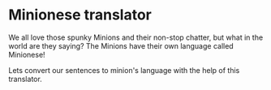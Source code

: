 # Minionese translator

We all love those spunky Minions and their non-stop chatter, but what in the world are they saying? The Minions have their own language called Minionese! 

Lets convert our sentences to minion's language with the help of this translator.
